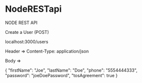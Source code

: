 # NodeRESTapi
NODE REST API

Create a User (POST)

localhost:3000/users

Header => Content-Type: application/json

Body =>

{
	"firstName": "Joe",
	"lastName": "Doe",
	"phone": "5554444333",
	"password": "joeDoePassword",
	"tosAgreement": true
}
